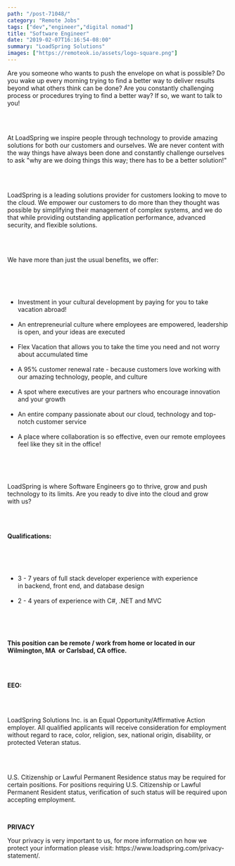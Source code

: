 ```yaml
---
path: "/post-71048/"
category: "Remote Jobs"
tags: ["dev","engineer","digital nomad"]
title: "Software Engineer"
date: "2019-02-07T16:16:54-08:00"
summary: "LoadSpring Solutions"
images: ["https://remoteok.io/assets/logo-square.png"]
---
```


<p>Are you someone who wants to push the envelope on what is possible? Do you wake up every morning trying to find a better way to deliver results beyond what others think can be done? Are you constantly challenging process or procedures trying to find a better way? If so, we want to talk to you!</p><br /><br /><p>At LoadSpring we inspire people through technology to provide amazing solutions for both our customers and ourselves. We are never content with the way things have always been done and constantly challenge ourselves to ask "why are we doing things this way; there has to be a better solution!"&nbsp;</p><br /><br /><p>LoadSpring is a leading solutions provider for customers looking to move to the cloud. We empower our customers to do more than they thought was possible by simplifying their management of complex systems, and we do that while providing outstanding application performance, advanced security, and flexible solutions.</p><br /><br /><p>We have more than just the usual benefits, we offer:</p><br /><br /><ul><br /><li>Investment in your cultural development by paying for you to take vacation abroad!</li><br /><li>An entrepreneurial culture where employees are empowered, leadership is open, and your ideas are executed</li><br /><li>Flex Vacation that allows you to take the time you need and not worry about accumulated time</li><br /><li>A 95% customer renewal rate - because customers love working with our amazing technology, people, and culture</li><br /><li>A spot where executives are your partners who encourage innovation and your growth</li><br /><li>An entire company passionate about our cloud, technology and top-notch customer service</li><br /><li>A place where collaboration is so effective, even our remote&nbsp;employees feel like they sit in the office!</li><br /></ul><br /><br /><p>LoadSpring is where Software Engineers go to thrive, grow and push technology to its limits. Are you ready to dive into the cloud and grow with&nbsp;us?</p><br /><br /><p><strong>Qualifications:</strong></p><br /><br /><ul><br /><li>3 - 7&nbsp;years of full stack developer experience with experience in&nbsp;backend, front end, and database design&nbsp;</li><br /><li>2 - 4 years of experience with C#, .NET and MVC</li><br /></ul><br /><br /><p><strong>This position can be remote / work from home or&nbsp;located in our Wilmington, MA&nbsp; or Carlsbad, CA office.</strong></p><br /><br /><p><strong>EEO:</strong></p><br /><br /><p>LoadSpring Solutions Inc. is an Equal Opportunity/Affirmative Action employer. All qualified applicants will receive consideration for employment without regard to race, color, religion, sex, national origin, disability, or protected Veteran status.</p><br /><br /><p>U.S. Citizenship or Lawful Permanent Residence status may be required for certain positions. For positions requiring U.S. Citizenship or Lawful Permanent Resident status, verification of such status will be required upon accepting employment.</p><br /><p><strong>PRIVACY</strong></p><p>Your privacy is very important to us, for more information on how we protect your information please visit: https://www.loadspring.com/privacy-statement/.</p>
